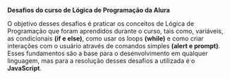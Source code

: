 **Desafios do curso de Lógica de Programação da Alura**

O objetivo desses desafios é praticar os conceitos de Lógica de Programação que foram aprendidos durante o curso, tais como, variáveis, as condicionais **(if e else)**, como usar os loops **(while)** e como criar interações com o usuário através de comandos simples **(alert e prompt)**. Esses fundamentos são a base para o desenvolvimento em qualquer linguagem, mas para a resolução desses desafios a utilizada é o **JavaScript**. 
